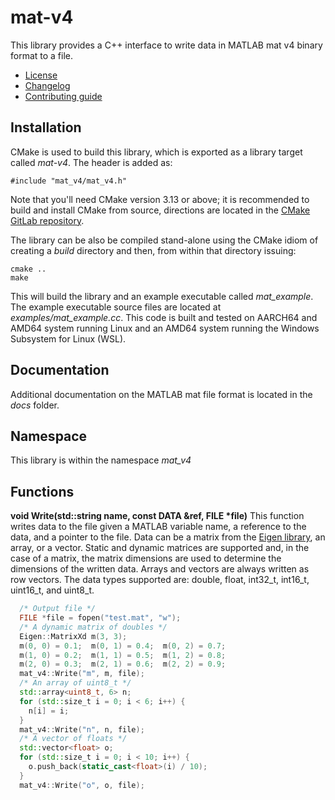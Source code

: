 # mat-v4
This library provides a C++ interface to write data in MATLAB mat v4 binary format to a file.
   * [License](LICENSE.md)
   * [Changelog](CHANGELOG.md)
   * [Contributing guide](CONTRIBUTING.md)

## Installation
CMake is used to build this library, which is exported as a library target called *mat-v4*. The header is added as:

```
#include "mat_v4/mat_v4.h"
```
Note that you'll need CMake version 3.13 or above; it is recommended to build and install CMake from source, directions are located in the [CMake GitLab repository](https://github.com/Kitware/CMake).

The library can be also be compiled stand-alone using the CMake idiom of creating a *build* directory and then, from within that directory issuing:

```
cmake ..
make
```

This will build the library and an example executable called *mat_example*. The example executable source files are located at *examples/mat_example.cc*. This code is built and tested on AARCH64 and AMD64 system running Linux and an AMD64 system running the Windows Subsystem for Linux (WSL).

## Documentation
Additional documentation on the MATLAB mat file format is located in the *docs* folder.

## Namespace

This library is within the namespace *mat_v4*

## Functions

**void Write(std::string name, const DATA &ref, FILE &ast;file)** This function writes data to the file given a MATLAB variable name, a reference to the data, and a pointer to the file. Data can be a matrix from the [Eigen library](http://eigen.tuxfamily.org), an array, or a vector. Static and dynamic matrices are supported and, in the case of a matrix, the matrix dimensions are used to determine the dimensions of the written data. Arrays and vectors are always written as row vectors. The data types supported are: double, float, int32_t, int16_t, uint16_t, and uint8_t.

```C++
  /* Output file */
  FILE *file = fopen("test.mat", "w");
  /* A dynamic matrix of doubles */
  Eigen::MatrixXd m(3, 3);
  m(0, 0) = 0.1;  m(0, 1) = 0.4;  m(0, 2) = 0.7;
  m(1, 0) = 0.2;  m(1, 1) = 0.5;  m(1, 2) = 0.8;
  m(2, 0) = 0.3;  m(2, 1) = 0.6;  m(2, 2) = 0.9;
  mat_v4::Write("m", m, file);
  /* An array of uint8_t */
  std::array<uint8_t, 6> n;
  for (std::size_t i = 0; i < 6; i++) {
    n[i] = i;
  }
  mat_v4::Write("n", n, file);
  /* A vector of floats */
  std::vector<float> o;
  for (std::size_t i = 0; i < 10; i++) {
    o.push_back(static_cast<float>(i) / 10);
  }
  mat_v4::Write("o", o, file);
```
